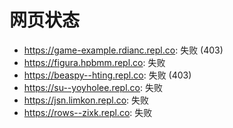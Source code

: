 # 网页状态
- https://game-example.rdianc.repl.co: 失败 (403)
- https://figura.hpbmm.repl.co: 失败
- https://beaspy--hting.repl.co: 失败 (403)
- https://su--yoyholee.repl.co: 失败
- https://jsn.limkon.repl.co: 失败
- https://rows--zixk.repl.co: 失败
